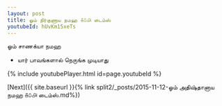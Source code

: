 ```yaml
---
layout: post
title: ஓம் நிர்குணாய நமஹ ௧௦௮ டைம்ஸ்
youtubeId: hUvKm15xeTs
---
```

 
 
 ஓம் சாணக்யா நமஹ  
 
 -  யார் பாவங்களால் நெருங்க முடியாது 
 
  
 
  
 
 
 
 
 
 


{% include youtubePlayer.html id=page.youtubeId %}
 
[Next]({{ site.baseurl }}{% link  split2/_posts/2015-11-12-ஓம் அதிஷ்தானாய நமஹ ௧௦௮ டைம்ஸ்.md%})
 

